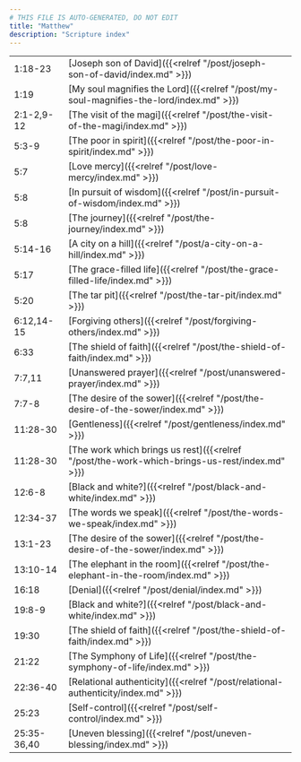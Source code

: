 ```yaml
---
# THIS FILE IS AUTO-GENERATED, DO NOT EDIT
title: "Matthew"
description: "Scripture index"
---
```


|  |  |
| --- | --- |
| 1:18-23 | [Joseph son of David]({{<relref "/post/joseph-son-of-david/index.md" >}}) |
| 1:19 | [My soul magnifies the Lord]({{<relref "/post/my-soul-magnifies-the-lord/index.md" >}}) |
| 2:1-2,9-12 | [The visit of the magi]({{<relref "/post/the-visit-of-the-magi/index.md" >}}) |
| 5:3-9 | [The poor in spirit]({{<relref "/post/the-poor-in-spirit/index.md" >}}) |
| 5:7 | [Love mercy]({{<relref "/post/love-mercy/index.md" >}}) |
| 5:8 | [In pursuit of wisdom]({{<relref "/post/in-pursuit-of-wisdom/index.md" >}}) |
| 5:8 | [The journey]({{<relref "/post/the-journey/index.md" >}}) |
| 5:14-16 | [A city on a hill]({{<relref "/post/a-city-on-a-hill/index.md" >}}) |
| 5:17 | [The grace-filled life]({{<relref "/post/the-grace-filled-life/index.md" >}}) |
| 5:20 | [The tar pit]({{<relref "/post/the-tar-pit/index.md" >}}) |
| 6:12,14-15 | [Forgiving others]({{<relref "/post/forgiving-others/index.md" >}}) |
| 6:33 | [The shield of faith]({{<relref "/post/the-shield-of-faith/index.md" >}}) |
| 7:7,11 | [Unanswered prayer]({{<relref "/post/unanswered-prayer/index.md" >}}) |
| 7:7-8 | [The desire of the sower]({{<relref "/post/the-desire-of-the-sower/index.md" >}}) |
| 11:28-30 | [Gentleness]({{<relref "/post/gentleness/index.md" >}}) |
| 11:28-30 | [The work which brings us rest]({{<relref "/post/the-work-which-brings-us-rest/index.md" >}}) |
| 12:6-8 | [Black and white?]({{<relref "/post/black-and-white/index.md" >}}) |
| 12:34-37 | [The words we speak]({{<relref "/post/the-words-we-speak/index.md" >}}) |
| 13:1-23 | [The desire of the sower]({{<relref "/post/the-desire-of-the-sower/index.md" >}}) |
| 13:10-14 | [The elephant in the room]({{<relref "/post/the-elephant-in-the-room/index.md" >}}) |
| 16:18 | [Denial]({{<relref "/post/denial/index.md" >}}) |
| 19:8-9 | [Black and white?]({{<relref "/post/black-and-white/index.md" >}}) |
| 19:30 | [The shield of faith]({{<relref "/post/the-shield-of-faith/index.md" >}}) |
| 21:22 | [The Symphony of Life]({{<relref "/post/the-symphony-of-life/index.md" >}}) |
| 22:36-40 | [Relational authenticity]({{<relref "/post/relational-authenticity/index.md" >}}) |
| 25:23 | [Self-control]({{<relref "/post/self-control/index.md" >}}) |
| 25:35-36,40 | [Uneven blessing]({{<relref "/post/uneven-blessing/index.md" >}}) |
